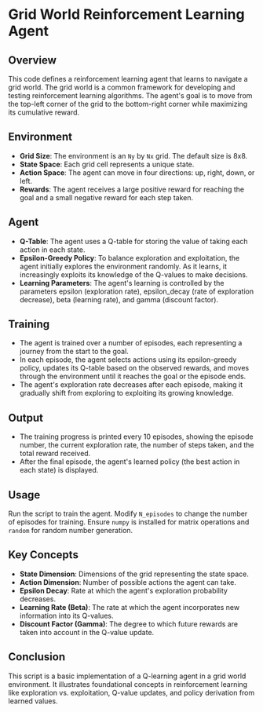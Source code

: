 # Grid World Reinforcement Learning Agent

## Overview
This code defines a reinforcement learning agent that learns to navigate a grid world. The grid world is a common framework for developing and testing reinforcement learning algorithms. The agent's goal is to move from the top-left corner of the grid to the bottom-right corner while maximizing its cumulative reward.

## Environment
- **Grid Size**: The environment is an `Ny` by `Nx` grid. The default size is 8x8.
- **State Space**: Each grid cell represents a unique state.
- **Action Space**: The agent can move in four directions: up, right, down, or left.
- **Rewards**: The agent receives a large positive reward for reaching the goal and a small negative reward for each step taken.

## Agent
- **Q-Table**: The agent uses a Q-table for storing the value of taking each action in each state.
- **Epsilon-Greedy Policy**: To balance exploration and exploitation, the agent initially explores the environment randomly. As it learns, it increasingly exploits its knowledge of the Q-values to make decisions.
- **Learning Parameters**: The agent's learning is controlled by the parameters epsilon (exploration rate), epsilon_decay (rate of exploration decrease), beta (learning rate), and gamma (discount factor).

## Training
- The agent is trained over a number of episodes, each representing a journey from the start to the goal.
- In each episode, the agent selects actions using its epsilon-greedy policy, updates its Q-table based on the observed rewards, and moves through the environment until it reaches the goal or the episode ends.
- The agent's exploration rate decreases after each episode, making it gradually shift from exploring to exploiting its growing knowledge.

## Output
- The training progress is printed every 10 episodes, showing the episode number, the current exploration rate, the number of steps taken, and the total reward received.
- After the final episode, the agent's learned policy (the best action in each state) is displayed.

## Usage
Run the script to train the agent. Modify `N_episodes` to change the number of episodes for training. Ensure `numpy` is installed for matrix operations and `random` for random number generation.

## Key Concepts
- **State Dimension**: Dimensions of the grid representing the state space.
- **Action Dimension**: Number of possible actions the agent can take.
- **Epsilon Decay**: Rate at which the agent's exploration probability decreases.
- **Learning Rate (Beta)**: The rate at which the agent incorporates new information into its Q-values.
- **Discount Factor (Gamma)**: The degree to which future rewards are taken into account in the Q-value update.

## Conclusion
This script is a basic implementation of a Q-learning agent in a grid world environment. It illustrates foundational concepts in reinforcement learning like exploration vs. exploitation, Q-value updates, and policy derivation from learned values.
